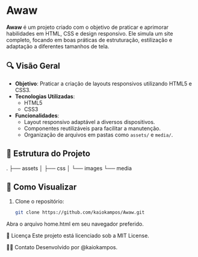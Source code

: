 # Awaw

**Awaw** é um projeto criado com o objetivo de praticar e aprimorar habilidades em HTML, CSS e design responsivo. Ele simula um site completo, focando em boas práticas de estruturação, estilização e adaptação a diferentes tamanhos de tela.

## 🔍 Visão Geral

- **Objetivo**: Praticar a criação de layouts responsivos utilizando HTML5 e CSS3.
- **Tecnologias Utilizadas**:
  - HTML5
  - CSS3
- **Funcionalidades**:
  - Layout responsivo adaptável a diversos dispositivos.
  - Componentes reutilizáveis para facilitar a manutenção.
  - Organização de arquivos em pastas como `assets/` e `media/`.

## 📁 Estrutura do Projeto
.
├── assets
│   ├── css
│   └── images
└── media



## 🚀 Como Visualizar

1. Clone o repositório:
   ```bash
   git clone https://github.com/kaiokampos/Awaw.git


Abra o arquivo home.html em seu navegador preferido.

📝 Licença
Este projeto está licenciado sob a MIT License.

🙋‍♂️ Contato
Desenvolvido por @kaiokampos.